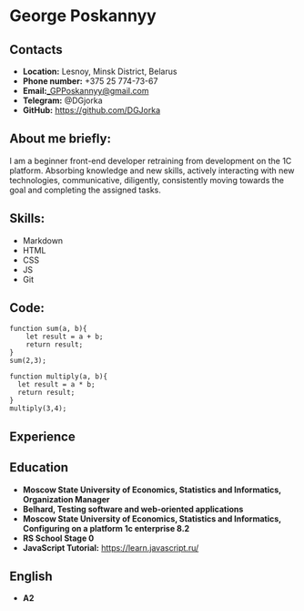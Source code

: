 # George Poskannyy

## Contacts
* **Location:** Lesnoy, Minsk District, Belarus
* **Phone number:** +375 25 774-73-67
* **Email:**_GPPoskannyy@gmail.com
* **Telegram:** @DGjorka
* **GitHub:** https://github.com/DGJorka

## About me briefly:
I am a beginner front-end developer retraining from development on the 1C platform. Absorbing knowledge and new skills, actively interacting with new technologies, communicative, diligently, consistently moving towards the goal and completing the assigned tasks.

## Skills:
* Markdown
* HTML
* CSS
* JS
* Git

## Code:
```
function sum(a, b){
    let result = a + b;
    return result;
}
sum(2,3);

function multiply(a, b){
  let result = a * b;
  return result;
}
multiply(3,4);
```

## Experience

## Education
* **Moscow State University of Economics, Statistics and Informatics, Organization Manager**
* **Belhard, Testing software and web-oriented applications**
* **Moscow State University of Economics, Statistics and Informatics, Configuring on a platform 1c enterprise 8.2**
* **RS School Stage 0**
* **JavaScript Tutorial:** https://learn.javascript.ru/

## English
* **A2**